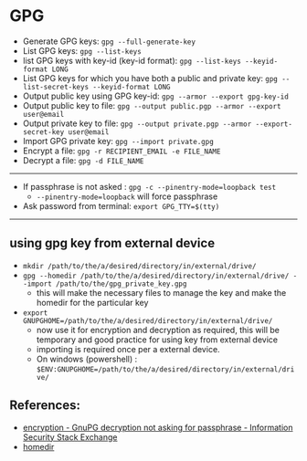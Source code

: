 # GPG

- Generate GPG keys: `gpg --full-generate-key`
- List GPG keys: `gpg --list-keys`
- list GPG keys with key-id (key-id format): `gpg --list-keys --keyid-format LONG`
- List GPG keys for which you have both a public and private key: `gpg --list-secret-keys --keyid-format LONG`
- Output public key using GPG key-id: `gpg --armor --export gpg-key-id`
- Output public key to file: `gpg --output public.pgp --armor --export user@email`
- Output private key to file: `gpg --output private.pgp --armor --export-secret-key user@email`
- Import GPG private key: `gpg --import private.gpg`
- Encrypt a file: `gpg -r RECIPIENT_EMAIL -e FILE_NAME`
- Decrypt a file: `gpg -d FILE_NAME`


----
- If passphrase is not asked : `gpg -c --pinentry-mode=loopback test`
   - `--pinentry-mode=loopback` will force passphrase
- Ask password from terminal: `export GPG_TTY=$(tty)`

----
## using gpg key from external device
- `mkdir /path/to/the/a/desired/directory/in/external/drive/`
- `gpg --homedir /path/to/the/a/desired/directory/in/external/drive/ --import /path/to/the/gpg_private_key.gpg`
  - this will make the necessary files to manage the key and make the homedir for the particular key
- `export GNUPGHOME=/path/to/the/a/desired/directory/in/external/drive/`
  - now use it for encryption and decryption as required, this will be temporary and good practice for using key from external device
  - importing is required once per a external device.
  - On windows (powershell) : `$ENV:GNUPGHOME=/path/to/the/a/desired/directory/in/external/drive/`

## References:
- [encryption - GnuPG decryption not asking for passphrase - Information Security Stack Exchange](https://security.stackexchange.com/a/230555/184792)
- [homedir](https://www.gnupg.org/gph/en/manual/r1616.html)
